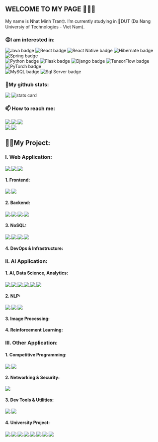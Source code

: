 ## WELCOME TO MY PAGE 👋👋👋

My name is Nhat Minh Tran🤓. I’m currently studying in 🏢DUT (Da Nang Universiy of Technologies - Viet Nam).

<h3>😍I am interested in:</h3>
<div>
  <img
    src="https://img.shields.io/badge/Java-ED8B00?style=for-the-badge&logo=openjdk&logoColor=white"
    alt="Java badge" />
  <img
    src="https://img.shields.io/badge/React-20232A?style=for-the-badge&logo=react&logoColor=61DAFB"
    alt="React badge" />
  <img
    src="https://img.shields.io/badge/React_Native-20232A?style=for-the-badge&logo=react&logoColor=61DAFB"
    alt="React Native badge" />
  <img
    src="https://img.shields.io/badge/Hibernate-59666C?style=for-the-badge&logo=Hibernate&logoColor=white"
    alt="Hibernate badge" />
  <img
    src="https://img.shields.io/badge/Spring-6DB33F?style=for-the-badge&logo=spring&logoColor=white"
    alt="Spring badge" />
  <br />
  <img
    src="https://img.shields.io/badge/Python-14354C?style=for-the-badge&logo=python&logoColor=white"
    alt="Python badge" />
  <img
    src="https://img.shields.io/badge/Flask-000000?style=for-the-badge&logo=flask&logoColor=white"
    alt="Flask badge" />
  <img
    src="https://img.shields.io/badge/Django-092E20?style=for-the-badge&logo=django&logoColor=white"
    alt="Django badge" />
  <img
    src="https://img.shields.io/badge/TensorFlow-FF6F00?style=for-the-badge&logo=tensorflow&logoColor=white"
    alt="TensorFlow badge" />
  <img
    src="https://img.shields.io/badge/PyTorch-%23EE4C2C.svg?style=for-the-badge&logo=PyTorch&logoColor=white"
    alt="PyTorch badge" />
  <br />
  <img
    src="https://img.shields.io/badge/MySQL-00000F?style=for-the-badge&logo=mysql&logoColor=white"
    alt="MySQL badge" />
  <img
    src="https://img.shields.io/badge/Microsoft_SQL_Server-CC2927?style=for-the-badge&logo=microsoft-sql-server&logoColor=white"
    alt="Sql Server badge" />
</div>

<h3>📃My github stats:</h3>
<div>
  <picture>
    <img
      align="top"
      src="https://github-readme-stats.vercel.app/api/top-langs/?username=nermadie&show_icons=true&theme=tokyonight&hide=contribs,prs,issues" />
  </picture>
  <picture>
    <img
      alt="stats card"
      align="top"
      src="https://github-readme-stats.vercel.app/api?username=nermadie&theme=cobalt&show_icons=true&count_private=true&hide=issues,contribs" />
  </picture>
</div>

<h3>📫 How to reach me:</h3>
<a href="https://www.facebook.com/profile.php?id=100007429305874">
  <img align="center" src="https://img.shields.io/badge/Facebook-1877F2?style=for-the-badge&logo=facebook&logoColor=white" />
</a>
<a href="mailto:nhatminh10b1@gmail.com">
  <img align="center" src="https://img.shields.io/badge/Gmail-D14836?style=for-the-badge&logo=gmail&logoColor=white" />
</a>
<a href="https://www.linkedin.com/in/tran-nhat-minh-bb94b6216">
  <img align="center" src="https://img.shields.io/badge/LinkedIn-0077B5?style=for-the-badge&logo=linkedin&logoColor=white" />
</a>
<br/>
<a href="https://www.hackerrank.com/nhatminh10b1">
  <img align="center" src="https://img.shields.io/badge/-Hackerrank-2EC866?style=for-the-badge&logo=HackerRank&logoColor=white" />
</a>
<a href="https://codeforces.com/profile/Minhkiao">
  <img align="center" src="https://img.shields.io/badge/Codeforces-445f9d?style=for-the-badge&logo=Codeforces&logoColor=white" />
</a>

<h2>🧑‍💻My Project:</h2>
<h3>I. Web Application:</h3>
<a href="https://github.com/nermadie/chat-app-with-firebase">
  <img align="center" src="https://github-readme-stats.vercel.app/api/pin/?username=nermadie&repo=chat-app-with-firebase&theme=highcontrast" />
</a>
<a href="https://github.com/Reading-Platform-with-RAG">
  <img align="center" src="https://github-readme-stats.vercel.app/api/pin/?username=nermadie&repo=Reading-Platform-with-RAG&theme=radical" />
</a>
<a href="https://github.com/nermadie/Translator_API">
  <img align="center" src="https://github-readme-stats.vercel.app/api/pin/?username=nermadie&repo=Translator_API&theme=cobalt" />
</a>
<h4>1. Frontend:</h4>
<a href="https://github.com/nermadie/Evondev_Course">
  <img align="center" src="https://github-readme-stats.vercel.app/api/pin/?username=nermadie&repo=Evondev_Course&theme=yeblu" />
</a>
<a href="https://github.com/nermadie/HTML_W3School">
  <img align="center" src="https://github-readme-stats.vercel.app/api/pin/?username=nermadie&repo=HTML_W3School&theme=monokai" />
</a>
<h4>2. Backend:</h4>
<a href="https://github.com/nermadie/NodeJS">
  <img align="center" src="https://github-readme-stats.vercel.app/api/pin/?username=nermadie&repo=NodeJS&theme=chartreuse-dark" />
</a>
<a href="https://github.com/nermadie/NestJS">
  <img align="center" src="https://github-readme-stats.vercel.app/api/pin/?username=nermadie&repo=NestJS&theme=radical" />
</a>
<a href="https://github.com/nermadie/ASP_NET">
  <img align="center" src="https://github-readme-stats.vercel.app/api/pin/?username=nermadie&repo=ASP_NET&theme=midnight-purple" />
</a>
<a href="https://github.com/nermadie/ASP_NET_Microservices">
  <img align="center" src="https://github-readme-stats.vercel.app/api/pin/?username=nermadie&repo=ASP_NET_Microservices&theme=shades-of-purple" /></a>
<h4>3. NoSQL:</h4>
<a href="https://github.com/nermadie/Neo4j">
  <img align="center" src="https://github-readme-stats.vercel.app/api/pin/?username=nermadie&repo=Neo4j&theme=react" />
</a>
<a href="https://github.com/nermadie/Elastic">
  <img align="center" src="https://github-readme-stats.vercel.app/api/pin/?username=nermadie&repo=Elastic&theme=yeblu" />
</a>
<a href="https://github.com/nermadie/MongoDB">
  <img align="center" src="https://github-readme-stats.vercel.app/api/pin/?username=nermadie&repo=MongoDB&theme=merko" />
</a>
<a href="https://github.com/nermadie/Redis">
  <img align="center" src="https://github-readme-stats.vercel.app/api/pin/?username=nermadie&repo=Redis&theme=monokai" />
</a>
<h4>4. DevOps & Infrastructure:</h4>
<h3>II. AI Application:</h3>
<h4>1. AI, Data Science, Analytics:</h4>
<a href="https://github.com/DataPreprocessing">
  <img align="center" src="https://github-readme-stats.vercel.app/api/pin/?username=nermadie&repo=DataPreprocessing&theme=darcula" />
</a>
<a href="https://github.com/WebScraping">
  <img align="center" src="https://github-readme-stats.vercel.app/api/pin/?username=nermadie&repo=WebScraping&theme=darcula" />
</a>
<a href="https://github.com/DataAnalysis">
  <img align="center" src="https://github-readme-stats.vercel.app/api/pin/?username=nermadie&repo=DataAnalysis&theme=darcula" />
</a>
<a href="https://github.com/Numpy_Learning">
  <img align="center" src="https://github-readme-stats.vercel.app/api/pin/?username=nermadie&repo=Numpy_Learning&theme=material-palenight" />
</a>
<a href="https://github.com/Pandas_Learning">
  <img align="center" src="https://github-readme-stats.vercel.app/api/pin/?username=nermadie&repo=Pandas_Learning&theme=material-palenight" />
</a>
<a href="https://github.com/Matplotlib_Learning">
  <img align="center" src="https://github-readme-stats.vercel.app/api/pin/?username=nermadie&repo=Matplotlib_Learning&theme=material-palenight" />
</a>
<h4>2. NLP:</h4>
<a href="https://github.com/NLP_General">
  <img align="center" src="https://github-readme-stats.vercel.app/api/pin/?username=nermadie&repo=NLP_General&theme=swift" />
</a>
<a href="https://github.com/Tranformers_BERT">
  <img align="center" src="https://github-readme-stats.vercel.app/api/pin/?username=nermadie&repo=Tranformers_BERT&theme=swift" />
</a>
<a href="https://github.com/Recommendation-Systems">
  <img align="center" src="https://github-readme-stats.vercel.app/api/pin/?username=nermadie&repo=Recommendation-Systems&theme=swift" />
</a>
<h4>3. Image Processing:</h4>

<h4>4. Reinforcement Learning:</h4>

<h3>III. Other Application:</h3>
<h4>1. Competitive Programming:</h4>
  <a href="https://github.com/nermadie/CodeForces_Solutions">
  <img align="center" src="https://github-readme-stats.vercel.app/api/pin/?username=nermadie&repo=CodeForces_Solutions&theme=default_repocard" />
</a>
<a href="https://github.com/nermadie/Algorithms">
  <img align="center" src="https://github-readme-stats.vercel.app/api/pin/?username=nermadie&repo=Algorithms&theme=holi" />
</a>
<h4>2. Networking & Security:</h4>
<a href="https://github.com/nermadie/DDoS_Detection_and_Mitigation_in_SDN">
  <img align="center" src="https://github-readme-stats.vercel.app/api/pin/?username=nermadie&repo=DDoS_Detection_and_Mitigation_in_SDN&theme=prussian" />
</a>
<h4>3. Dev Tools & Utilities:</h4>
  <a href="https://github.com/nermadie/Config_NVIM">
  <img align="center" src="https://github-readme-stats.vercel.app/api/pin/?username=nermadie&repo=Config_NVIM&theme=neon" />
</a>
<a href="https://github.com/nermadie/MyAHK">
  <img align="center" src="https://github-readme-stats.vercel.app/api/pin/?username=nermadie&repo=MyAHK&theme=merko" />
</a>
<h4>4. University Project:</h4>
  <a href="https://github.com/nermadie/PBL1-Graph-Vertex-Coloring">
  <img align="center" src="https://github-readme-stats.vercel.app/api/pin/?username=nermadie&repo=PBL1-Graph-Vertex-Coloring&theme=catppuccin_mocha" />
</a>
 <a href="https://github.com/nermadie/PBL2-Movies-Ticket-Booking-System-CLI">
  <img align="center" src="https://github-readme-stats.vercel.app/api/pin/?username=nermadie&repo=PBL2-Movies-Ticket-Booking-System-CLI&theme=catppuccin_mocha" />
</a>
 <a href="https://github.com/nermadie/PBL3-Movies-Ticket-Booking-System-Winform">
  <img align="center" src="https://github-readme-stats.vercel.app/api/pin/?username=nermadie&repo=PBL3-Movies-Ticket-Booking-System-Winform&theme=catppuccin_mocha" />
</a>
 <a href="https://github.com/nermadie/PBL4-Hand-Sign-Detector">
  <img align="center" src="https://github-readme-stats.vercel.app/api/pin/?username=nermadie&repo=PBL4-Hand-Sign-Detector&theme=catppuccin_mocha" />
</a>
 <a href="https://github.com/nermadie/[PBL5](https://github.com/nermadie/PBL5-MOOC-Platform-Mobile-App)">
  <img align="center" src="https://github-readme-stats.vercel.app/api/pin/?username=nermadie&repo=PBL5-MOOC-Platform-Mobile-App&theme=catppuccin_mocha" />
</a>
 <a href="https://github.com/Reading-Platform-with-RAG">
  <img align="center" src="https://github-readme-stats.vercel.app/api/pin/?username=nermadie&repo=PBL6-Reading-Platform-with-RAG&theme=catppuccin_mocha" />
</a>
 <a href="https://github.com/PBL-7-Book-Recommendation">
  <img align="center" src="https://github-readme-stats.vercel.app/api/pin/?username=nermadie&repo=PBL7-Book-Recommendation-System&theme=catppuccin_mocha" />
</a>
<a href="https://github.com/LTMNC_Text_To_Speech">
  <img align="center" src="https://github-readme-stats.vercel.app/api/pin/?username=nermadie&repo=LTMNC_Text_To_Speech&theme=nord" />
</a>

